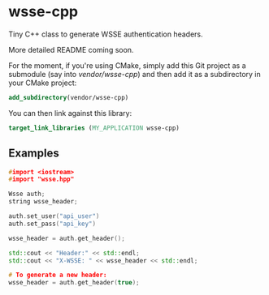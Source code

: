 wsse-cpp
========

Tiny C++ class to generate WSSE authentication headers.

More detailed README coming soon.

For the moment, if you're using CMake, simply add this Git project as a submodule (say into _vendor/wsse-cpp_) and then add it as a subdirectory in your CMake project:

```cmake
add_subdirectory(vendor/wsse-cpp)
```

You can then link against this library:

```cmake
target_link_libraries (MY_APPLICATION wsse-cpp)
```

## Examples

```c++
#import <iostream>
#import "wsse.hpp"

Wsse auth;
string wsse_header;

auth.set_user("api_user")
auth.set_pass("api_key")

wsse_header = auth.get_header();

std::cout << "Header:" << std::endl;
std::cout << "X-WSSE: " << wsse_header << std::endl;

# To generate a new header:
wsse_header = auth.get_header(true);
```
